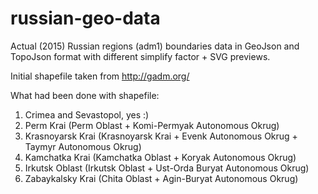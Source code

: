 # russian-geo-data
Actual (2015) Russian regions (adm1) boundaries data in GeoJson and TopoJson format with different simplify factor + SVG previews.

Initial shapefile taken from http://gadm.org/

What had been done with shapefile:

1. Crimea and Sevastopol, yes :)
2. Perm Krai (Perm Oblast + Komi-Permyak Autonomous Okrug)
3. Krasnoyarsk Krai (Krasnoyarsk Krai + Evenk Autonomous Okrug + Taymyr Autonomous Okrug)
4. Kamchatka Krai (Kamchatka Oblast + Koryak Autonomous Okrug)
5. Irkutsk Oblast (Irkutsk Oblast + Ust-Orda Buryat Autonomous Okrug)
6. Zabaykalsky Krai (Chita Oblast + Agin-Buryat Autonomous Okrug)
